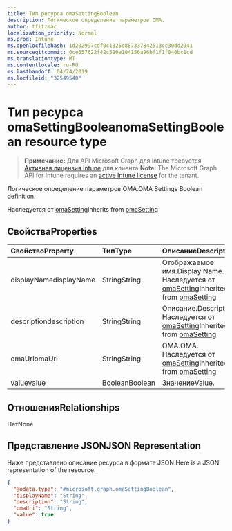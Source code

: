 ```yaml
---
title: Тип ресурса omaSettingBoolean
description: Логическое определение параметров OMA.
author: tfitzmac
localization_priority: Normal
ms.prod: Intune
ms.openlocfilehash: 1d202997cdf0c1325e887337842513cc30dd2941
ms.sourcegitcommit: 0ce657622f42c510a104156a96bf1f1f040bc1cd
ms.translationtype: MT
ms.contentlocale: ru-RU
ms.lasthandoff: 04/24/2019
ms.locfileid: "32549540"
---
```

# <a name="omasettingboolean-resource-type"></a><span data-ttu-id="61956-103">Тип ресурса omaSettingBoolean</span><span class="sxs-lookup"><span data-stu-id="61956-103">omaSettingBoolean resource type</span></span>

> <span data-ttu-id="61956-104">**Примечание:** Для API Microsoft Graph для Intune требуется [Активная лицензия Intune](https://go.microsoft.com/fwlink/?linkid=839381) для клиента.</span><span class="sxs-lookup"><span data-stu-id="61956-104">**Note:** The Microsoft Graph API for Intune requires an [active Intune license](https://go.microsoft.com/fwlink/?linkid=839381) for the tenant.</span></span>

<span data-ttu-id="61956-105">Логическое определение параметров OMA.</span><span class="sxs-lookup"><span data-stu-id="61956-105">OMA Settings Boolean definition.</span></span>


<span data-ttu-id="61956-106">Наследуется от [omaSetting](../resources/intune-deviceconfig-omasetting.md)</span><span class="sxs-lookup"><span data-stu-id="61956-106">Inherits from [omaSetting](../resources/intune-deviceconfig-omasetting.md)</span></span>

## <a name="properties"></a><span data-ttu-id="61956-107">Свойства</span><span class="sxs-lookup"><span data-stu-id="61956-107">Properties</span></span>
|<span data-ttu-id="61956-108">Свойство</span><span class="sxs-lookup"><span data-stu-id="61956-108">Property</span></span>|<span data-ttu-id="61956-109">Тип</span><span class="sxs-lookup"><span data-stu-id="61956-109">Type</span></span>|<span data-ttu-id="61956-110">Описание</span><span class="sxs-lookup"><span data-stu-id="61956-110">Description</span></span>|
|:---|:---|:---|
|<span data-ttu-id="61956-111">displayName</span><span class="sxs-lookup"><span data-stu-id="61956-111">displayName</span></span>|<span data-ttu-id="61956-112">String</span><span class="sxs-lookup"><span data-stu-id="61956-112">String</span></span>|<span data-ttu-id="61956-113">Отображаемое имя.</span><span class="sxs-lookup"><span data-stu-id="61956-113">Display Name.</span></span> <span data-ttu-id="61956-114">Наследуется от [omaSetting](../resources/intune-deviceconfig-omasetting.md)</span><span class="sxs-lookup"><span data-stu-id="61956-114">Inherited from [omaSetting](../resources/intune-deviceconfig-omasetting.md)</span></span>|
|<span data-ttu-id="61956-115">description</span><span class="sxs-lookup"><span data-stu-id="61956-115">description</span></span>|<span data-ttu-id="61956-116">String</span><span class="sxs-lookup"><span data-stu-id="61956-116">String</span></span>|<span data-ttu-id="61956-117">Описание.</span><span class="sxs-lookup"><span data-stu-id="61956-117">Description.</span></span> <span data-ttu-id="61956-118">Наследуется от [omaSetting](../resources/intune-deviceconfig-omasetting.md)</span><span class="sxs-lookup"><span data-stu-id="61956-118">Inherited from [omaSetting](../resources/intune-deviceconfig-omasetting.md)</span></span>|
|<span data-ttu-id="61956-119">omaUri</span><span class="sxs-lookup"><span data-stu-id="61956-119">omaUri</span></span>|<span data-ttu-id="61956-120">String</span><span class="sxs-lookup"><span data-stu-id="61956-120">String</span></span>|<span data-ttu-id="61956-121">OMA.</span><span class="sxs-lookup"><span data-stu-id="61956-121">OMA.</span></span> <span data-ttu-id="61956-122">Наследуется от [omaSetting](../resources/intune-deviceconfig-omasetting.md)</span><span class="sxs-lookup"><span data-stu-id="61956-122">Inherited from [omaSetting](../resources/intune-deviceconfig-omasetting.md)</span></span>|
|<span data-ttu-id="61956-123">value</span><span class="sxs-lookup"><span data-stu-id="61956-123">value</span></span>|<span data-ttu-id="61956-124">Boolean</span><span class="sxs-lookup"><span data-stu-id="61956-124">Boolean</span></span>|<span data-ttu-id="61956-125">Значение</span><span class="sxs-lookup"><span data-stu-id="61956-125">Value.</span></span>|

## <a name="relationships"></a><span data-ttu-id="61956-126">Отношения</span><span class="sxs-lookup"><span data-stu-id="61956-126">Relationships</span></span>
<span data-ttu-id="61956-127">Нет</span><span class="sxs-lookup"><span data-stu-id="61956-127">None</span></span>

## <a name="json-representation"></a><span data-ttu-id="61956-128">Представление JSON</span><span class="sxs-lookup"><span data-stu-id="61956-128">JSON Representation</span></span>
<span data-ttu-id="61956-129">Ниже представлено описание ресурса в формате JSON.</span><span class="sxs-lookup"><span data-stu-id="61956-129">Here is a JSON representation of the resource.</span></span>
<!-- {
  "blockType": "resource",
  "@odata.type": "microsoft.graph.omaSettingBoolean"
}
-->
``` json
{
  "@odata.type": "#microsoft.graph.omaSettingBoolean",
  "displayName": "String",
  "description": "String",
  "omaUri": "String",
  "value": true
}
```




